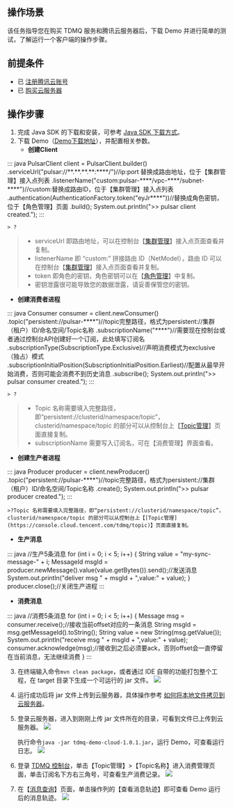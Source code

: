 ## 操作场景

该任务指导您在购买 TDMQ 服务和腾讯云服务器后，下载 Demo 并进行简单的测试，了解运行一个客户端的操作步骤。

## 前提条件

- 已 [注册腾讯云账号](https://cloud.tencent.com/document/product/378/17985)
- 已 [购买云服务器](https://buy.cloud.tencent.com/cvm)


## 操作步骤

1. 完成 Java SDK 的下载和安装，可参考 [Java SDK 下载方式](https://cloud.tencent.com/document/product/1179/44914)。
2. 下载 Demo（[Demo下载地址](https://tdmq-gz-1255613487.cos.ap-guangzhou.myqcloud.com/TDMQ-demo/tdmq-java-client.zip)），并配置相关参数。
	- **创建Client**
<dx-codeblock>
:::  java
PulsarClient client = PulsarClient.builder()
		.serviceUrl("pulsar://**.**.**.**:****/")//ip:port 替换成路由地址，位于【集群管理】接入点列表
		.listenerName("custom:pulsar-****/vpc-****/subnet-****")//custom:替换成路由ID，位于【集群管理】接入点列表
		.authentication(AuthenticationFactory.token("eyJr****"))//替换成角色密钥，位于【角色管理】页面
		.build();
	System.out.println(">> pulsar client created.");
:::
</dx-codeblock>
  
    > ?
   > - serviceUrl 即路由地址，可以在控制台【[集群管理](https://console.cloud.tencent.com/tdmq/cluster)】接入点页面查看并复制。
   > - listenerName 即 “custom:” 拼接路由 ID（NetModel），路由 ID 可以在控制台【[集群管理](https://console.cloud.tencent.com/tdmq/cluster)】接入点页面查看并复制。
   > - token 即角色的密钥，角色密钥可以在【[角色管理](https://console.cloud.tencent.com/tdmq/role)】中复制。
   > - 密钥泄露很可能导致您的数据泄露，请妥善保管您的密钥。

   - **创建消费者进程**   
<dx-codeblock>
:::  java
Consumer<byte[]> consumer = client.newConsumer()
		.topic("persistent://pulsar-****")//topic完整路径，格式为persistent://集群（租户）ID/命名空间/Topic名称
		.subscriptionName("****")//需要现在控制台或者通过控制台API创建好一个订阅，此处填写订阅名
		.subscriptionType(SubscriptionType.Exclusive)//声明消费模式为exclusive（独占）模式
		.subscriptionInitialPosition(SubscriptionInitialPosition.Earliest)//配置从最早开始消费，否则可能会消费不到历史消息
		.subscribe();
	System.out.println(">> pulsar consumer created.");
:::
</dx-codeblock>

    > ?
   >- Topic 名称需要填入完整路径，即“persistent://clusterid/namespace/topic”，clusterid/namespace/topic 的部分可以从控制台上【[Topic管理](https://console.cloud.tencent.com/tdmq/topic)】页面直接复制。
   >- subscriptionName 需要写入订阅名，可在【消费管理】界面查看。

   - **创建生产者进程**
<dx-codeblock>
:::  java
Producer<byte[]> producer = client.newProducer()
		.topic("persistent://pulsar-****")//topic完整路径，格式为persistent://集群（租户）ID/命名空间/Topic名称
		.create();
	System.out.println(">> pulsar producer created.");
:::
</dx-codeblock>

    >?Topic 名称需要填入完整路径，即“persistent://clusterid/namespace/topic”，clusterid/namespace/topic 的部分可以从控制台上【[Topic管理](https://console.cloud.tencent.com/tdmq/topic)】页面直接复制。

  - **生产消息**
<dx-codeblock>
:::  java
//生产5条消息
for (int i = 0; i < 5; i++) {
    String value = "my-sync-message-" + i;
    MessageId msgId = producer.newMessage().value(value.getBytes()).send();//发送消息
    System.out.println("deliver msg " + msgId + ",value:" + value);
}
producer.close();//关闭生产进程
:::
</dx-codeblock>

   - **消费消息**
<dx-codeblock>
:::  java
//消费5条消息
for (int i = 0; i < 5; i++) {
      Message<byte[]> msg = consumer.receive();//接收当前offset对应的一条消息
      String msgId = msg.getMessageId().toString();
      String value = new String(msg.getValue());
      System.out.println("receive msg " + msgId + ",value:" + value);
      consumer.acknowledge(msg);//接收到之后必须要ack，否则offset会一直停留在当前消息，无法继续消费
}
:::
</dx-codeblock>

3. 在终端输入命令`mvn clean package`，或者通过 IDE 自带的功能打包整个工程，在 target 目录下生成一个可运行的 jar 文件。
   ![](https://main.qcloudimg.com/raw/097d7bc213100b2c17e1db235dd02048.png)
4. 运行成功后将 jar 文件上传到云服务器，具体操作参考 [如何将本地文件拷贝到云服务器](https://cloud.tencent.com/document/product/213/39138)。

5. 登录云服务器，进入到刚刚上传 jar 文件所在的目录，可看到文件已上传到云服务器。
   ![](https://main.qcloudimg.com/raw/408be8532bab78314333802a1b42afbe.png)

   执行命令`java -jar tdmq-demo-cloud-1.0.1.jar`，运行 Demo，可查看运行日志。
   ![](https://main.qcloudimg.com/raw/ce7144d04ee5dcfd14ab1a06d266ad12.png)

6. 登录 [TDMQ 控制台](https://console.cloud.tencent.com/tdmq)，单击【Topic管理】>【Topic名称】进入消费管理页面，单击订阅名下方右三角号，可查看生产消费记录。
   ![](https://main.qcloudimg.com/raw/da7ce2bc5ac606c91982efecdb3b53bb.png)

7. 在【[消息查询](https://console.cloud.tencent.com/tdmq/message)】页面，单击操作列的【查看消息轨迹】即可查看 Demo 运行后的消息轨迹。
![](https://main.qcloudimg.com/raw/f268bb6bf66ca08369d0458a42b68b82.png)

